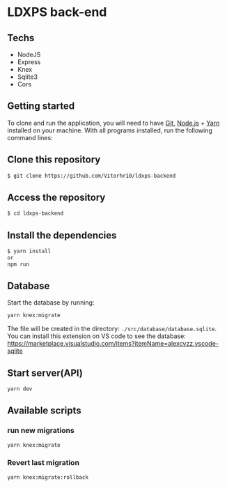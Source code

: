 # LDXPS back-end

## Techs
- NodeJS
- Express
- Knex
- Sqlite3
- Cors

## Getting started

To clone and run the application, you will need to have [Git](https://git-scm.com), [Node.js](https://nodejs.org) + [Yarn](https://yarnpkg.com) installed on your machine. With all programs installed, run the following command lines:

## Clone this repository
```bash
$ git clone https://github.com/Vitorhr10/ldxps-backend
```

## Access the repository
```bash
$ cd ldxps-backend
```

## Install the dependencies
```bash
$ yarn install 
or
npm run
```

## Database

Start the database by running:
```bash
yarn knex:migrate
```

The file will be created in the directory: `./src/database/database.sqlite`.
You can install this extension on VS code to see the database: https://marketplace.visualstudio.com/items?itemName=alexcvzz.vscode-sqlite

## Start server(API)
```bash
yarn dev
```

## Available scripts

### run new migrations
```bash
yarn knex:migrate
```

### Revert last migration
```bash
yarn knex:migrate:rollback
```
